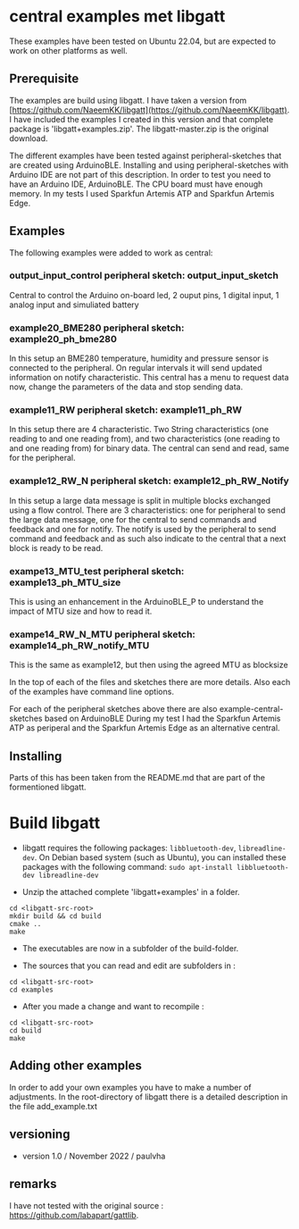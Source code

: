 # central examples met libgatt

These examples have been tested on Ubuntu 22.04, but are expected to work on other platforms as well.

## Prerequisite

The examples are build using libgatt. I have taken a version from [https://github.com/NaeemKK/libgatt](https://github.com/NaeemKK/libgatt).
I have included the examples I created in this version and that complete package is 'libgatt+examples.zip'.
The libgatt-master.zip is the original download.

The different examples have been tested against peripheral-sketches that are created using ArduinoBLE.
Installing and using peripheral-sketches with Arduino IDE are not part of this description.
In order to test you need to have an Arduino IDE, ArduinoBLE. The CPU board must have enough memory.
In my tests I used Sparkfun Artemis ATP and Sparkfun Artemis Edge.

## Examples
The following examples were added to work as central:

### output_input_control   peripheral sketch: output_input_sketch
Central to control the Arduino on-board led, 2 ouput pins, 1 digital input, 1 analog input and simuliated battery

### example20_BME280		   peripheral sketch: example20_ph_bme280
In this setup an BME280 temperature, humidity and pressure sensor is connected to the peripheral. On regular intervals  it will send updated information on notify characteristic. This central has a menu to request data now, change the parameters of the data and stop sending data.

### example11_RW    peripheral sketch: example11_ph_RW
In this setup there are 4 characteristic. Two String characteristics (one reading to and one reading from), and two characteristics (one reading to and one reading from) for binary data. The central can send and read, same for the peripheral.

### example12_RW_N peripheral sketch: example12_ph_RW_Notify
In this setup a large data message is split in multiple blocks exchanged using a flow control. There are 3 characteristics: one for peripheral to send the large data message, one for the central to send commands and feedback and one for notify.
The notify is used by the peripheral to send command and feedback and as such also indicate to the central that a next block is ready to be read.

### exampe13_MTU_test peripheral sketch: example13_ph_MTU_size
This is using an enhancement in the ArduinoBLE_P to understand the impact of MTU size and how to read it.

### exampe14_RW_N_MTU peripheral sketch: example14_ph_RW_notify_MTU
This is the same as example12, but then using the agreed MTU as blocksize

In the top of each of the files and sketches there are more details. Also each of the examples have command line options.

For each of the peripheral sketches above there are also example-central-sketches based on ArduinoBLE
During my test I had the Sparkfun Artemis ATP as periperal and the Sparkfun Artemis Edge as an alternative central.

## Installing
Parts of this has been taken from the README.md that are part of the formentioned libgatt.

Build libgatt
=============

* libgatt requires the following packages: `libbluetooth-dev`, `libreadline-dev`.
On Debian based system (such as Ubuntu), you can installed these packages with the
following command: `sudo apt-install libbluetooth-dev libreadline-dev`

* Unzip the attached complete 'libgatt+examples' in a folder.
```
cd <libgatt-src-root>
mkdir build && cd build
cmake ..
make
```
* The executables are now in a subfolder of the build-folder.

* The sources that you can read and edit are subfolders in :
```
cd <libgatt-src-root>
cd examples
```

* After you made a change and want to recompile :
```
cd <libgatt-src-root>
cd build
make
```

## Adding other examples
In order to add your own examples you have to make a number of adjustments. In the root-directory of libgatt there is a detailed description in the file add_example.txt

## versioning
 * version 1.0 / November 2022 / paulvha

## remarks
I have not tested with the original source : https://github.com/labapart/gattlib.

